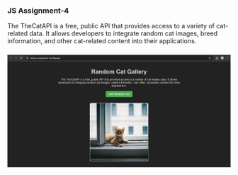 ### JS Assignment-4
The TheCatAPI is a free, public API that provides access to a variety of cat-related data. It allows developers to integrate random cat images, breed information, and other cat-related content into their applications.
###
<img src="image/Screenshot 2024-12-06 114417.png" alt="image"/>
